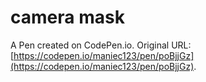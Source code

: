 # camera mask

A Pen created on CodePen.io. Original URL: [https://codepen.io/maniec123/pen/poBjjGz](https://codepen.io/maniec123/pen/poBjjGz).

